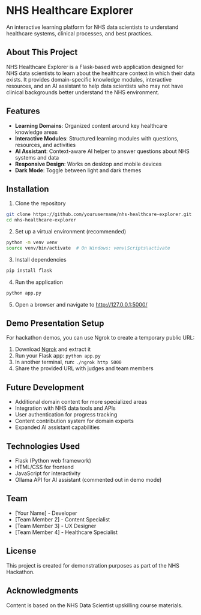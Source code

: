 # NHS Healthcare Explorer

An interactive learning platform for NHS data scientists to understand healthcare systems, clinical processes, and best practices.

## About This Project

NHS Healthcare Explorer is a Flask-based web application designed for NHS data scientists to learn about the healthcare context in which their data exists. It provides domain-specific knowledge modules, interactive resources, and an AI assistant to help data scientists who may not have clinical backgrounds better understand the NHS environment.

## Features

- **Learning Domains**: Organized content around key healthcare knowledge areas
- **Interactive Modules**: Structured learning modules with questions, resources, and activities
- **AI Assistant**: Context-aware AI helper to answer questions about NHS systems and data
- **Responsive Design**: Works on desktop and mobile devices
- **Dark Mode**: Toggle between light and dark themes

## Installation

1. Clone the repository
```bash
git clone https://github.com/yourusername/nhs-healthcare-explorer.git
cd nhs-healthcare-explorer
```

2. Set up a virtual environment (recommended)
```bash
python -m venv venv
source venv/bin/activate  # On Windows: venv\Scripts\activate
```

3. Install dependencies
```bash
pip install flask
```

4. Run the application
```bash
python app.py
```

5. Open a browser and navigate to http://127.0.0.1:5000/

## Demo Presentation Setup

For hackathon demos, you can use Ngrok to create a temporary public URL:

1. Download [Ngrok](https://ngrok.com/download) and extract it
2. Run your Flask app: `python app.py`
3. In another terminal, run: `./ngrok http 5000`
4. Share the provided URL with judges and team members

## Future Development

- Additional domain content for more specialized areas
- Integration with NHS data tools and APIs
- User authentication for progress tracking
- Content contribution system for domain experts
- Expanded AI assistant capabilities

## Technologies Used

- Flask (Python web framework)
- HTML/CSS for frontend
- JavaScript for interactivity
- Ollama API for AI assistant (commented out in demo mode)

## Team

- [Your Name] - Developer
- [Team Member 2] - Content Specialist 
- [Team Member 3] - UX Designer
- [Team Member 4] - Healthcare Specialist

## License

This project is created for demonstration purposes as part of the NHS Hackathon.

## Acknowledgments

Content is based on the NHS Data Scientist upskilling course materials.